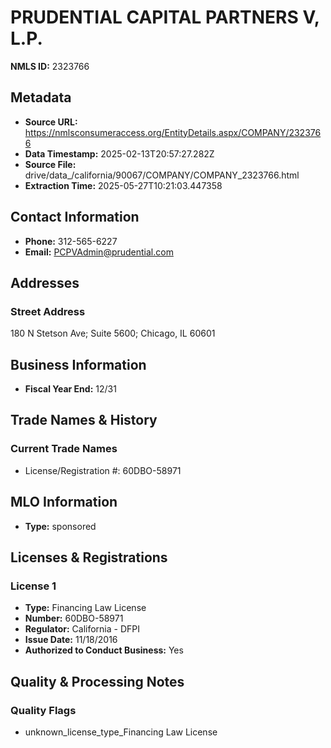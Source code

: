 # PRUDENTIAL CAPITAL PARTNERS V, L.P.

**NMLS ID:** 2323766

## Metadata
- **Source URL:** https://nmlsconsumeraccess.org/EntityDetails.aspx/COMPANY/2323766
- **Data Timestamp:** 2025-02-13T20:57:27.282Z
- **Source File:** drive/data_/california/90067/COMPANY/COMPANY_2323766.html
- **Extraction Time:** 2025-05-27T10:21:03.447358

## Contact Information
- **Phone:** 312-565-6227
- **Email:** PCPVAdmin@prudential.com

## Addresses
### Street Address
180 N Stetson Ave; Suite 5600; Chicago, IL 60601

## Business Information
- **Fiscal Year End:** 12/31

## Trade Names & History
### Current Trade Names
- License/Registration #: 60DBO-58971

## MLO Information
- **Type:** sponsored

## Licenses & Registrations

### License 1
- **Type:** Financing Law License
- **Number:** 60DBO-58971
- **Regulator:** California - DFPI
- **Issue Date:** 11/18/2016
- **Authorized to Conduct Business:** Yes

## Quality & Processing Notes
### Quality Flags
- unknown_license_type_Financing Law License
